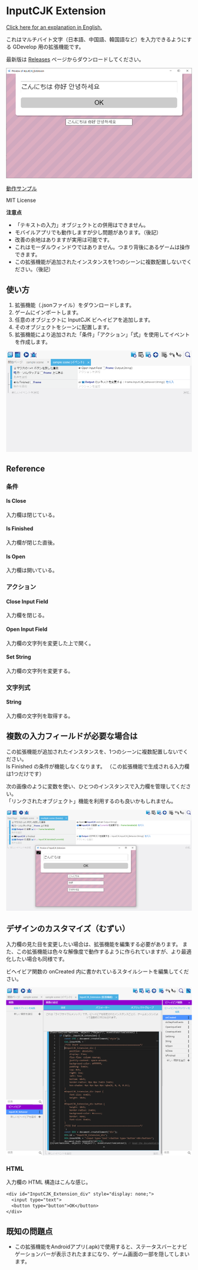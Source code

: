 # InputCJK Extension
[Click here for an explanation in English.](https://github.com/PANDAKO-GitHub/InputCJK_Extension/)

これはマルチバイト文字（日本語、中国語、韓国語など）を入力できるようにする GDevelop 用の拡張機能です。

最新版は [Releases](https://github.com/PANDAKO-GitHub/InputCJK_Extension/releases) ページからダウンロードしてください。

![](https://github.com/PANDAKO-GitHub/InputCJK_Extension/blob/main/images/img01.png)

[動作サンプル]()

MIT License

**注意点**
- 「テキストの入力」オブジェクトとの併用はできません。
- モバイルアプリでも動作しますが少し問題があります。（後記）
- 改善の余地はありますが実用は可能です。
- これはモーダルウィンドウではありません。つまり背後にあるゲームは操作できます。
- この拡張機能が追加されたインスタンスを1つのシーンに複数配置しないでください。（後記）

## 使い方
1. 拡張機能（.jsonファイル）をダウンロードします。
2. ゲームにインポートします。
3. 任意のオブジェクトに InputCJK ビヘイビアを追加します。
4. そのオブジェクトをシーンに配置します。
5. 拡張機能により追加された「条件」「アクション」「式」を使用してイベントを作成します。

![](https://github.com/PANDAKO-GitHub/InputCJK_Extension/blob/main/images/img04.png)

## Reference

### 条件

#### Is Close
入力欄は閉じている。

#### Is Finished
入力欄が閉じた直後。

#### Is Open
入力欄は開いている。

### アクション

#### Close Input Field
入力欄を閉じる。

#### Open Input Field
入力欄の文字列を変更した上で開く。

#### Set String
入力欄の文字列を変更する。

### 文字列式

#### String
入力欄の文字列を取得する。

## 複数の入力フィールドが必要な場合は
この拡張機能が追加されたインスタンスを、1つのシーンに複数配置しないでください。  
Is Finished の条件が機能しなくなります。
（この拡張機能で生成される入力欄は1つだけです）

次の画像のように変数を使い、ひとつのインスタンスで入力欄を管理してください。  
「リンクされたオブジェクト」機能を利用するのも良いかもしれません。

![](https://github.com/PANDAKO-GitHub/InputCJK_Extension/blob/main/images/img07.png)

## デザインのカスタマイズ（むずい）
入力欄の見た目を変更したい場合は、拡張機能を編集する必要があります。
また、この拡張機能は色々な解像度で動作するように作られていますが、より最適化したい場合も同様です。

ビヘイビア関数の onCreated 内に書かれているスタイルシートを編集してください。

![](https://github.com/PANDAKO-GitHub/InputCJK_Extension/blob/main/images/img05.png)

### HTML
入力欄の HTML 構造はこんな感じ。
```
<div id="InputCJK_Extension_div" style="display: none;">
  <input type="text">
  <button type="button">OK</button>
</div>
```

## 既知の問題点
- この拡張機能をAndroidアプリ(.apk)で使用すると、ステータスバーとナビゲーションバーが表示されたままになり、ゲーム画面の一部を隠してしまいます。
